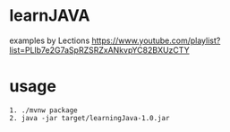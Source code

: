 # learnJAVA
examples by Lections https://www.youtube.com/playlist?list=PLlb7e2G7aSpRZSRZxANkvpYC82BXUzCTY

# usage
```
1. ./mvnw package
2. java -jar target/learningJava-1.0.jar 
```

